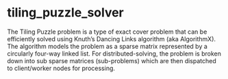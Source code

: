# tiling_puzzle_solver
The Tiling Puzzle problem is a type of exact cover problem that can be efficiently solved using Knuth’s Dancing Links algorithm (aka AlgorithmX).  The algorithm models the problem as a sparse matrix represented by a circularly four-way linked list.  For distributed-solving, the problem is broken down into sub sparse matrices (sub-problems) which are then dispatched to client/worker nodes for processing.
